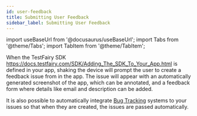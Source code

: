 ```yaml
---
id: user-feedback
title: Submitting User Feedback
sidebar_label: Submitting User Feedback
---
```


import useBaseUrl from '@docusaurus/useBaseUrl';
import Tabs from '@theme/Tabs';
import TabItem from '@theme/TabItem';

When the TestFairy SDK https://docs.testfairy.com/SDK/Adding_The_SDK_To_Your_App.html is defined in your app, shaking the device will prompt the user to create a feedback issue from in the app.
The issue will appear with an automatically generated screenshot of the app, which can be annotated, and a feedback form where details like email and description can be added.

It is also possible to automatically integrate [Bug Tracking](/test-fairy/testing-an-app/using-bug-tracking) systems to your issues so that when they are created, the issues are passed automatically.
